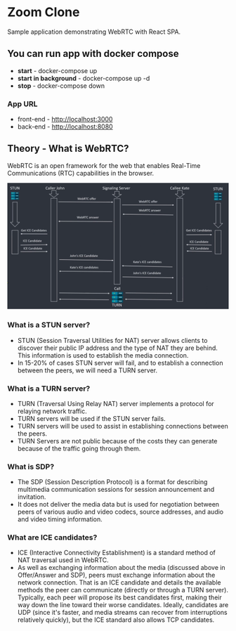 # Zoom Clone

Sample application demonstrating WebRTC with React SPA.

## You can run app with docker compose

- **start** - docker-compose up
- **start in background** - docker-compose up -d
- **stop** - docker-compose down

### App URL

- front-end - <http://localhost:3000>
- back-end - <http://localhost:8080>

## Theory - What is **WebRTC**?

WebRTC is an open framework for the web that enables Real-Time Communications (RTC) capabilities in the browser.

![alt](./diagrams/webrtc-establish-peer-connection-diagram.png)

### What is a **STUN** server?

- STUN (Session Traversal Utilities for NAT) server allows clients to discover their public IP address and the type of NAT they are behind. This information is used to establish the media connection.
- In 15-20% of cases STUN server will fail, and to establish a connection between the peers, we will need a TURN server.

### What is a **TURN** server?

- TURN (Traversal Using Relay NAT) server implements a protocol for relaying network traffic.
- TURN servers will be used if the STUN server fails.
- TURN servers will be used to assist in establishing connections between the peers.
- TURN Servers are not public because of the costs they can generate because of the traffic going through them.

### What is **SDP**?

- The SDP (Session Description Protocol) is a format for describing multimedia communication sessions for session announcement and invitation.
- It does not deliver the media data but is used for negotiation between peers of various audio and video codecs, source addresses, and audio and video timing information.

### What are **ICE** candidates?

- ICE (Interactive Connectivity Establishment) is a standard method of NAT traversal used in WebRTC.
- As well as exchanging information about the media (discussed above in Offer/Answer and SDP), peers must exchange information about the network connection. That is an ICE candidate and details the available methods the peer can communicate (directly or through a TURN server). Typically, each peer will propose its best candidates first, making their way down the line toward their worse candidates. Ideally, candidates are UDP (since it's faster, and media streams can recover from interruptions relatively quickly), but the ICE standard also allows TCP candidates.
